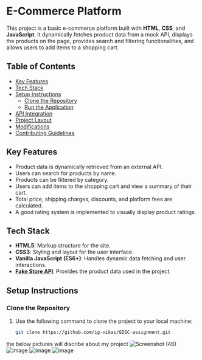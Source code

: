 # E-Commerce Platform

This project is a basic e-commerce platform built with **HTML**, **CSS**, and **JavaScript**. It dynamically fetches product data from a mock API, displays the products on the page, provides search and filtering functionalities, and allows users to add items to a shopping cart.

## Table of Contents

- [Key Features](#key-features)
- [Tech Stack](#tech-stack)
- [Setup Instructions](#setup-instructions)
  - [Clone the Repository](#clone-the-repository)
  - [Run the Application](#run-the-application)
- [API Integration](#api-integration)
- [Project Layout](#project-layout)
- [Modifications](#modifications)
- [Contributing Guidelines](#contributing-guidelines)

## Key Features

- Product data is dynamically retrieved from an external API.
- Users can search for products by name.
- Products can be filtered by category.
- Users can add items to the shopping cart and view a summary of their cart.
- Total price, shipping charges, discounts, and platform fees are calculated.
- A good rating system is implemented to visually display product ratings.

## Tech Stack

- **HTML5**: Markup structure for the site.
- **CSS3**: Styling and layout for the user interface.
- **Vanilla JavaScript (ES6+)**: Handles dynamic data fetching and user interactions.
- **[Fake Store API](https://fakestoreapi.com/products)**: Provides the product data used in the project.

## Setup Instructions

### Clone the Repository

1. Use the following command to clone the project to your local machine:

   ```bash
   git clone https://github.com/ig-vikas/GDSC-assignment.git

the below pictures will discribe about my project
![Screenshot (46)](https://github.com/user-attachments/assets/aeb0a877-d3b6-4665-b49a-986dc2aa7ea6)
![image](https://github.com/user-attachments/assets/1ac4544a-4572-4596-bb6e-38fe7ac874ac)
![image](https://github.com/user-attachments/assets/309db924-cdbf-4390-8e00-c5e5cec3cc22)
![image](https://github.com/user-attachments/assets/37982623-be24-48c3-8933-c5f50886a935)

